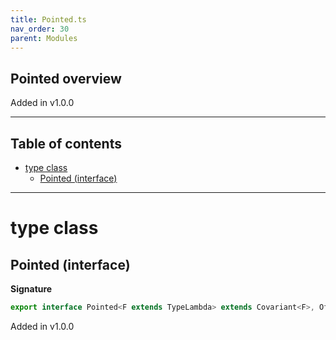 ```yaml
---
title: Pointed.ts
nav_order: 30
parent: Modules
---
```


## Pointed overview

Added in v1.0.0

---

<h2 class="text-delta">Table of contents</h2>

- [type class](#type-class)
  - [Pointed (interface)](#pointed-interface)

---

# type class

## Pointed (interface)

**Signature**

```ts
export interface Pointed<F extends TypeLambda> extends Covariant<F>, Of<F> {}
```

Added in v1.0.0
